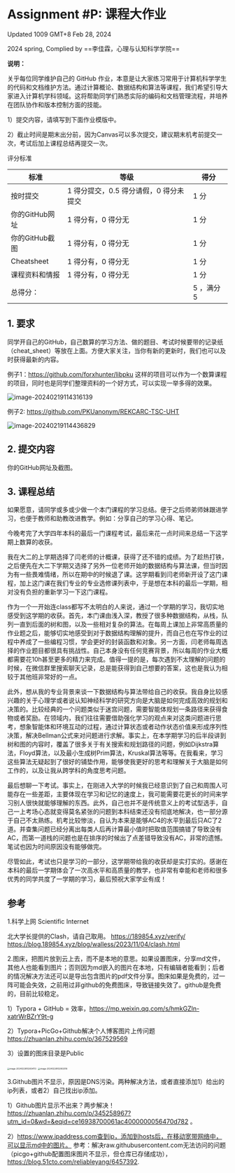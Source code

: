 # Assignment #P: 课程大作业

Updated 1009 GMT+8 Feb 28, 2024

2024 spring, Complied by ==李佳霖，心理与认知科学学院==



**说明：**

关乎每位同学维护自己的 GitHub 作业，本意是让大家练习常用于计算机科学学生的代码和文档维护方法。通过计算概论、数据结构和算法等课程，我们希望引导大家进入计算机学科领域。这将帮助同学们熟悉实际的编码和文档管理流程，并培养在团队协作和版本控制方面的技能。

1）提交内容，请填写到下面作业模版中。

2）截止时间是期末出分前，因为Canvas可以多次提交，建议期末机考前提交一次，考试后加上课程总结再提交一次。



评分标准

| 标准           | 等级                                   | 得分       |
| -------------- | -------------------------------------- | ---------- |
| 按时提交       | 1 得分提交，0.5 得分请假，0 得分未提交 | 1 分       |
| 你的GitHub网址 | 1 得分有，0 得分无                     | 1 分       |
| 你的GitHub截图 | 1 得分有，0 得分无                     | 1 分       |
| Cheatsheet     | 1 得分有，0 得分无                     | 1 分       |
| 课程资料和情报 | 1 得分有，0 得分无                     | 1 分       |
| 总得分：       |                                        | 5 ，满分 5 |





## 1. 要求

同学开自己的GitHub，自己数算的学习方法、做的题目、考试时候要带的记录纸（cheat_sheet）等放在上面。方便大家关注，当你有新的更新时，我们也可以及时获得最新的内容。

例子1：https://github.com/forxhunter/libpku 这样的项目可以作为一个数算课程的项目，同时也是同学们整理资料的一个好方式，可以实现一举多得的效果。



![image-20240219114316139](https://raw.githubusercontent.com/GMyhf/img/main/img/image-20240219114316139.png)





例子2: https://github.com/PKUanonym/REKCARC-TSC-UHT

![image-20240219114436829](https://raw.githubusercontent.com/GMyhf/img/main/img/image-20240219114436829.png)



## 2. 提交内容

你的GitHub网址及截图。



## 3. 课程总结

如果愿意，请同学或多或少做一个本门课程的学习总结。便于之后师弟师妹跟进学习，也便于教师和助教改进教学。例如：分享自己的学习心得、笔记。



今晚考完了大学四年本科的最后一门课程考试，最后来花一点时间来总结一下这学期上数算的收获。

我在大二的上学期选择了闫老师的计概课，获得了还不错的成绩。为了趁热打铁，之后便先在大二下学期又选择了另外一位老师开始的数据结构与算法课，但当时因为有一些畏难情绪，所以在期中的时候退了课。这学期看到闫老师新开设了这门课程，加上这门课在我们专业的专业选修课列表中，于是想在本科的最后一学期，相对没有负担的重新学习一下这门课程。

作为一个一开始连class都写不太明白的人来说，通过一个学期的学习，我切实地感受到这学期的收获。首先，本门课由浅入深，教授了很多种数据结构，从栈，队列一直到后面的树和图，以及一些相对复杂的算法。在每周上课加上非常高质量的作业题之后，能够切实地感受到对于数据结构理解的提升，而自己也在写作业的过程中养成了一些编程习惯，学会更好的封装函数和对象。另一方面，闫老师每周选择的作业题目都很具有挑战性。自己本身没有任何竞赛背景，所以每周的作业大概都需要花10h甚至更多的精力来完成。值得一提的是，每次遇到不太理解的问题的时候，在微信群里搜索聊天记录，总是能获得到自己想要的答案，这也是我认为相较于其他班非常好的一点。

此外，想从我的专业背景来谈一下数据结构与算法带给自己的收获。我自身比较感兴趣的关于心理学或者说认知神经科学的研究方向是大脑是如何完成高效的规划和决策的。比较经典的一个问题类似于迷宫问题，需要智能体规划一条路径来获得食物或者奖励。在领域内，我们往往需要借助强化学习的观点来对这类问题进行思考，想象智能体和环境互动的过程，通过计算状态或者动作状态价值来形成序列性决策，解决Bellman公式来对问题进行求解。事实上，在本学期学习的后半段讲到树和图的内容时，覆盖了很多关于有关搜索和规划路径的问题，例如Dijkstra算法，Floyd算法，以及最小生成树Prim算法，Kruskal算法等等。在我看来，学习这些算法无疑起到了很好的铺垫作用，能够使我更好的思考和理解关于大脑是如何工作的，以及让我从跨学科的角度思考问题。

最后想聊一下考试。事实上，在刚进入大学的时候我已经意识到了自己和周围人可能存在一些差距，主要体现在学习和记忆的速度上，我可能需要花更长的时间来学习别人很快就能够理解的东西。此外，自己也并不是传统意义上的考试型选手，自己一上考场心态就变得莫名紧张的问题到本科结束还没有彻底地解决，也一部分源于自己不太熟练。机考比较惨淡，自认为本来是能够AC4的水平到最后只AC了2道。并查集问题已经分离出每类人后再计算最小值时把取值范围搞错了导致没有AC，而第一道栈的问题也是在排序的时候出了点差错导致没有AC，非常的遗憾。笔试也因为时间原因没有能够做完。

尽管如此，考试也只是学习的一部分，这学期带给我的收获却是实打实的。感谢在本科的最后一学期体会了一次高水平和高质量的教学，也非常有幸能和老师和很多优秀的同学共度了一学期的学习，最后预祝大家学业有成！



## 参考

1.科学上网 Scientific Internet

北大学长提供的Clash，请自己取用。
https://189854.xyz/verify/
https://blog.189854.xyz/blog/walless/2023/11/04/clash.html



2.图床，把图片放到云上去，而不是本地的意思。如果设置图床，分享md文件，其他人也能看到图片；否则因为md嵌入的图片在本地，只有编辑者能看到；后者的情况解决方法还可以是导出包含图片的pdf文件分享。图床如果是免费的，过一阵可能会失效，之前用过非github的免费图床，导致链接失效了。github是免费的，目前比较稳定。

1）Typora + GitHub = 效率，https://mp.weixin.qq.com/s/hmkGZln-xatrWrBZrY9t-g

2）Typora+PicGo+Github解决个人博客图片上传问题 https://zhuanlan.zhihu.com/p/367529569

3）设置的图床目录是Public

<img src="https://raw.githubusercontent.com/GMyhf/img/main/img/image-20240228102834113.png" alt="image-20240228102834113" style="zoom:33%;" />



<img src="https://raw.githubusercontent.com/GMyhf/img/main/img/image-20240228102902018.png" alt="image-20240228102902018" style="zoom:33%;" />





3.Github图片不显示，原因是DNS污染。两种解决方法，或者直接添加1）给出的ip列表，或者2）自己找出ip添加。

1）Github图片显示不出来？两步解决！ https://zhuanlan.zhihu.com/p/345258967?utm_id=0&wd=&eqid=ce16938700061ac4000000056470d782 。

2）https://www.ipaddress.com查到ip，添加到hosts后，在移动宽带网络中，可以显示md中的图片。 参考：解决raw.githubusercontent.com无法访问的问题（picgo+github配置图床图片不显示，但仓库已存储成功），https://blog.51cto.com/reliableyang/6457392.  



